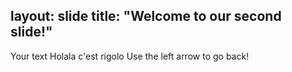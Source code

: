 layout: slide
title: "Welcome to our second slide!"
---
Your text
Holala c'est rigolo
Use the left arrow to go back!
